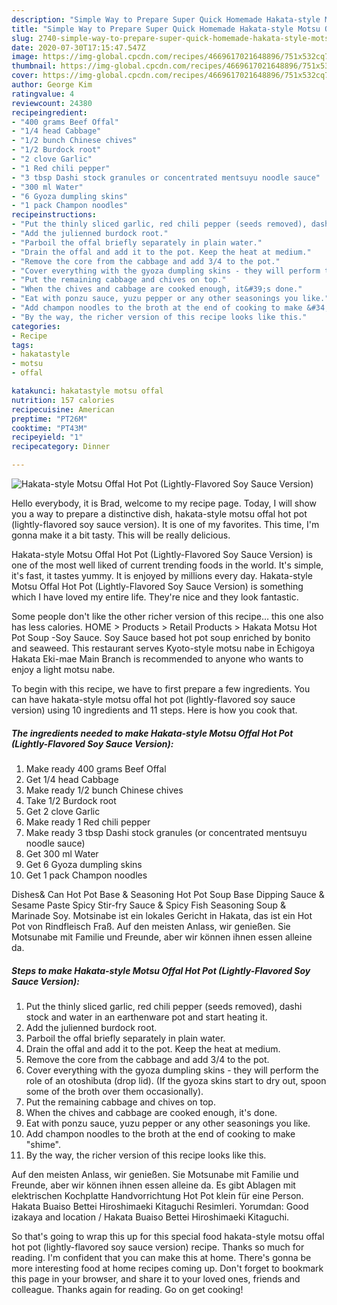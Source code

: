 ```yaml
---
description: "Simple Way to Prepare Super Quick Homemade Hakata-style Motsu Offal Hot Pot (Lightly-Flavored Soy Sauce Version)"
title: "Simple Way to Prepare Super Quick Homemade Hakata-style Motsu Offal Hot Pot (Lightly-Flavored Soy Sauce Version)"
slug: 2740-simple-way-to-prepare-super-quick-homemade-hakata-style-motsu-offal-hot-pot-lightly-flavored-soy-sauce-version
date: 2020-07-30T17:15:47.547Z
image: https://img-global.cpcdn.com/recipes/4669617021648896/751x532cq70/hakata-style-motsu-offal-hot-pot-lightly-flavored-soy-sauce-version-recipe-main-photo.jpg
thumbnail: https://img-global.cpcdn.com/recipes/4669617021648896/751x532cq70/hakata-style-motsu-offal-hot-pot-lightly-flavored-soy-sauce-version-recipe-main-photo.jpg
cover: https://img-global.cpcdn.com/recipes/4669617021648896/751x532cq70/hakata-style-motsu-offal-hot-pot-lightly-flavored-soy-sauce-version-recipe-main-photo.jpg
author: George Kim
ratingvalue: 4
reviewcount: 24380
recipeingredient:
- "400 grams Beef Offal"
- "1/4 head Cabbage"
- "1/2 bunch Chinese chives"
- "1/2 Burdock root"
- "2 clove Garlic"
- "1 Red chili pepper"
- "3 tbsp Dashi stock granules or concentrated mentsuyu noodle sauce"
- "300 ml Water"
- "6 Gyoza dumpling skins"
- "1 pack Champon noodles"
recipeinstructions:
- "Put the thinly sliced garlic, red chili pepper (seeds removed), dashi stock and water in an earthenware pot and start heating it."
- "Add the julienned burdock root."
- "Parboil the offal briefly separately in plain water."
- "Drain the offal and add it to the pot. Keep the heat at medium."
- "Remove the core from the cabbage and add 3/4 to the pot."
- "Cover everything with the gyoza dumpling skins - they will perform the role of an otoshibuta (drop lid). (If the gyoza skins start to dry out, spoon some of the broth over them occasionally)."
- "Put the remaining cabbage and chives on top."
- "When the chives and cabbage are cooked enough, it&#39;s done."
- "Eat with ponzu sauce, yuzu pepper or any other seasonings you like."
- "Add champon noodles to the broth at the end of cooking to make &#34;shime&#34;."
- "By the way, the richer version of this recipe looks like this."
categories:
- Recipe
tags:
- hakatastyle
- motsu
- offal

katakunci: hakatastyle motsu offal 
nutrition: 157 calories
recipecuisine: American
preptime: "PT26M"
cooktime: "PT43M"
recipeyield: "1"
recipecategory: Dinner

---
```



![Hakata-style Motsu Offal Hot Pot (Lightly-Flavored Soy Sauce Version)](https://img-global.cpcdn.com/recipes/4669617021648896/751x532cq70/hakata-style-motsu-offal-hot-pot-lightly-flavored-soy-sauce-version-recipe-main-photo.jpg)

Hello everybody, it is Brad, welcome to my recipe page. Today, I will show you a way to prepare a distinctive dish, hakata-style motsu offal hot pot (lightly-flavored soy sauce version). It is one of my favorites. This time, I'm gonna make it a bit tasty. This will be really delicious.

Hakata-style Motsu Offal Hot Pot (Lightly-Flavored Soy Sauce Version) is one of the most well liked of current trending foods in the world. It's simple, it's fast, it tastes yummy. It is enjoyed by millions every day. Hakata-style Motsu Offal Hot Pot (Lightly-Flavored Soy Sauce Version) is something which I have loved my entire life. They're nice and they look fantastic.

Some people don&#39;t like the other richer version of this recipe… this one also has less calories. HOME &gt; Products &gt; Retail Products &gt; Hakata Motsu Hot Pot Soup -Soy Sauce. Soy Sauce based hot pot soup enriched by bonito and seaweed. This restaurant serves Kyoto-style motsu nabe in Echigoya Hakata Eki-mae Main Branch is recommended to anyone who wants to enjoy a light motsu nabe.


To begin with this recipe, we have to first prepare a few ingredients. You can have hakata-style motsu offal hot pot (lightly-flavored soy sauce version) using 10 ingredients and 11 steps. Here is how you cook that.

<!--inarticleads1-->

##### The ingredients needed to make Hakata-style Motsu Offal Hot Pot (Lightly-Flavored Soy Sauce Version):

1. Make ready 400 grams Beef Offal
1. Get 1/4 head Cabbage
1. Make ready 1/2 bunch Chinese chives
1. Take 1/2 Burdock root
1. Get 2 clove Garlic
1. Make ready 1 Red chili pepper
1. Make ready 3 tbsp Dashi stock granules (or concentrated mentsuyu noodle sauce)
1. Get 300 ml Water
1. Get 6 Gyoza dumpling skins
1. Get 1 pack Champon noodles


Dishes&amp; Can Hot Pot Base &amp; Seasoning Hot Pot Soup Base Dipping Sauce &amp; Sesame Paste Spicy Stir-fry Sauce &amp; Spicy Fish Seasoning Soup &amp; Marinade Soy. Motsinabe ist ein lokales Gericht in Hakata, das ist ein Hot Pot von Rindfleisch Fraß. Auf den meisten Anlass, wir genießen. Sie Motsunabe mit Familie und Freunde, aber wir können ihnen essen alleine da. 

<!--inarticleads2-->

##### Steps to make Hakata-style Motsu Offal Hot Pot (Lightly-Flavored Soy Sauce Version):

1. Put the thinly sliced garlic, red chili pepper (seeds removed), dashi stock and water in an earthenware pot and start heating it.
1. Add the julienned burdock root.
1. Parboil the offal briefly separately in plain water.
1. Drain the offal and add it to the pot. Keep the heat at medium.
1. Remove the core from the cabbage and add 3/4 to the pot.
1. Cover everything with the gyoza dumpling skins - they will perform the role of an otoshibuta (drop lid). (If the gyoza skins start to dry out, spoon some of the broth over them occasionally).
1. Put the remaining cabbage and chives on top.
1. When the chives and cabbage are cooked enough, it&#39;s done.
1. Eat with ponzu sauce, yuzu pepper or any other seasonings you like.
1. Add champon noodles to the broth at the end of cooking to make &#34;shime&#34;.
1. By the way, the richer version of this recipe looks like this.


Auf den meisten Anlass, wir genießen. Sie Motsunabe mit Familie und Freunde, aber wir können ihnen essen alleine da. Es gibt Ablagen mit elektrischen Kochplatte Handvorrichtung Hot Pot klein für eine Person. Hakata Buaiso Bettei Hiroshimaeki Kitaguchi Resimleri. Yorumdan: Good izakaya and location / Hakata Buaiso Bettei Hiroshimaeki Kitaguchi. 

So that's going to wrap this up for this special food hakata-style motsu offal hot pot (lightly-flavored soy sauce version) recipe. Thanks so much for reading. I'm confident that you can make this at home. There's gonna be more interesting food at home recipes coming up. Don't forget to bookmark this page in your browser, and share it to your loved ones, friends and colleague. Thanks again for reading. Go on get cooking!
